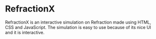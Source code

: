# RefractionX
RefractionX is an interactive simulation on Refraction made using HTML, CSS and JavaScript. The simulation is easy to use because of its nice UI and it is interactive.



